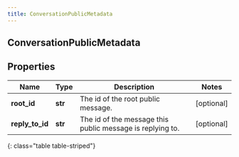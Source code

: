 ```yaml
---
title: ConversationPublicMetadata
---
```

## ConversationPublicMetadata

## Properties

|Name | Type | Description | Notes|
|------------ | ------------- | ------------- | -------------|
| **root_id** | **str** | The id of the root public message. | [optional] |
| **reply_to_id** | **str** | The id of the message this public message is replying to. | [optional] |
{: class="table table-striped"}


